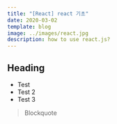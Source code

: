 ```yaml
---
title: "[React] react 기초"
date: 2020-03-02
template: blog
image: ../images/react.jpg
description: how to use react.js?
---
```




## Heading

 - Test
 - Test 2
 - Test 3

>Blockquote
